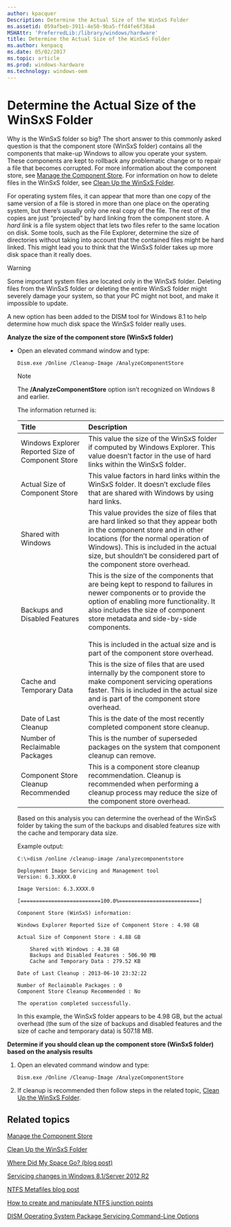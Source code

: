 ```yaml
---
author: kpacquer
Description: Determine the Actual Size of the WinSxS Folder
ms.assetid: 059afbeb-3911-4e50-9ba5-ffd4fe6f38a4
MSHAttr: 'PreferredLib:/library/windows/hardware'
title: Determine the Actual Size of the WinSxS Folder
ms.author: kenpacq
ms.date: 05/02/2017
ms.topic: article
ms.prod: windows-hardware
ms.technology: windows-oem
---
```


# Determine the Actual Size of the WinSxS Folder


Why is the WinSxS folder so big? The short answer to this commonly asked question is that the component store (WinSxS folder) contains all the components that make-up Windows to allow you operate your system. These components are kept to rollback any problematic change or to repair a file that becomes corrupted. For more information about the component store, see [Manage the Component Store](manage-the-component-store.md). For information on how to delete files in the WinSxS folder, see [Clean Up the WinSxS Folder](clean-up-the-winsxs-folder.md).

For operating system files, it can appear that more than one copy of the same version of a file is stored in more than one place on the operating system, but there’s usually only one real copy of the file. The rest of the copies are just “projected” by hard linking from the component store. A *hard link* is a file system object that lets two files refer to the same location on disk. Some tools, such as the File Explorer, determine the size of directories without taking into account that the contained files might be hard linked. This might lead you to think that the WinSxS folder takes up more disk space than it really does.

> [!WARNING]
> Some important system files are located only in the WinSxS folder. Deleting files from the WinSxS folder or deleting the entire WinSxS folder might severely damage your system, so that your PC might not boot, and make it impossible to update.

A new option has been added to the DISM tool for Windows 8.1 to help determine how much disk space the WinSxS folder really uses.

**Analyze the size of the component store (WinSxS folder)**

-   Open an elevated command window and type:

    ```
    Dism.exe /Online /Cleanup-Image /AnalyzeComponentStore
    ```

    > [!NOTE]
    > The **/AnalyzeComponentStore** option isn’t recognized on Windows 8 and earlier.

    The information returned is:

    | Title                                             | Description                                                                                                                                                                                                                                                                                                                               |
    |:--------------------------------------------------|:------------------------------------------------------------------------------------------------------------------------------------------------------------------------------------------------------------------------------------------------------------------------------------------------------------------------------------------|
    | Windows Explorer Reported Size of Component Store | This value the size of the WinSxS folder if computed by Windows Explorer. This value doesn’t factor in the use of hard links within the WinSxS folder.                                                                                                                                                                                    |
    | Actual Size of Component Store                    | This value factors in hard links within the WinSxS folder. It doesn’t exclude files that are shared with Windows by using hard links.                                                                                                                                                                                                     |
    | Shared with Windows                               | This value provides the size of files that are hard linked so that they appear both in the component store and in other locations (for the normal operation of Windows). This is included in the actual size, but shouldn’t be considered part of the component store overhead.                                                           |
    | Backups and Disabled Features                     | This is the size of the components that are being kept to respond to failures in newer components or to provide the option of enabling more functionality. It also includes the size of component store metadata and side-by-side components. <br/><br/> This is included in the actual size and is part of the component store overhead. |
    | Cache and Temporary Data                          | This is the size of files that are used internally by the component store to make component servicing operations faster. This is included in the actual size and is part of the component store overhead.                                                                                                                                 |
    | Date of Last Cleanup                              | This is the date of the most recently completed component store cleanup.                                                                                                                                                                                                                                                                  |
    | Number of Reclaimable Packages                    | This is the number of superseded packages on the system that component cleanup can remove.                                                                                                                                                                                                                                                |
    | Component Store Cleanup Recommended               | This is a component store cleanup recommendation. Cleanup is recommended when performing a cleanup process may reduce the size of the component store overhead.                                                                                                                                                                           |

    Based on this analysis you can determine the overhead of the WinSxS folder by taking the sum of the backups and disabled features size with the cache and temporary data size.

    Example output:

    ```
    C:\>dism /online /cleanup-image /analyzecomponentstore

    Deployment Image Servicing and Management tool
    Version: 6.3.XXXX.0

    Image Version: 6.3.XXXX.0

    [==========================100.0%==========================]

    Component Store (WinSxS) information:

    Windows Explorer Reported Size of Component Store : 4.98 GB

    Actual Size of Component Store : 4.88 GB

        Shared with Windows : 4.38 GB
        Backups and Disabled Features : 506.90 MB
        Cache and Temporary Data : 279.52 KB

    Date of Last Cleanup : 2013-06-10 23:32:22

    Number of Reclaimable Packages : 0
    Component Store Cleanup Recommended : No

    The operation completed successfully.
    ```

    In this example, the WinSxS folder appears to be 4.98 GB, but the actual overhead (the sum of the size of backups and disabled features and the size of cache and temporary data) is 507.18 MB.

**Determine if you should clean up the component store (WinSxS folder) based on the analysis results**

1.  Open an elevated command window and type:

    ```
    Dism.exe /Online /Cleanup-Image /AnalyzeComponentStore
    ```

2.  If cleanup is recommended then follow steps in the related topic, [Clean Up the WinSxS Folder](clean-up-the-winsxs-folder.md).

## <span id="related_topics"></span>Related topics


[Manage the Component Store](manage-the-component-store.md)

[Clean Up the WinSxS Folder](clean-up-the-winsxs-folder.md)

[Where Did My Space Go? (blog post)](http://blogs.technet.com/b/askcore/archive/2013/03/01/where-did-my-space-go.aspx)

[Servicing changes in Windows 8.1/Server 2012 R2](http://blogs.technet.com/b/joscon/archive/2013/07/29/servicing-changes-in-windows-8-1-server-2012r2.aspx)

[NTFS Metafiles blog post](http://blogs.technet.com/b/askcore/archive/2009/12/30/ntfs-metafiles.aspx)

[How to create and manipulate NTFS junction points](http://support.microsoft.com/kb/205524)

[DISM Operating System Package Servicing Command-Line Options](dism-operating-system-package-servicing-command-line-options.md)

